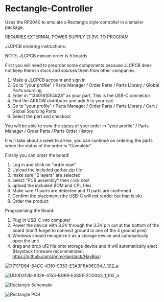 # Rectangle-Controller
Uses the RP2040 to emulate a Rectangle style controller in a smaller package.

REQUIRES EXTERNIAL POWER SUPPLY (3.3V) TO PROGRAM

  JLCPCB ordering instructions:

NOTE: JLCPCB minium order is 5 boards

First you will need to preorder some components because JLCPCB does not keep them in stock and sources them from other companies.

1) Make a JLCPCB account and sign in
2) Go to "your profile" / Parts Manager / Order Parts / Parts Library / Global Parts sourcing 
3) Enter in "12401610E4#2A" as your part, This is the USB-C connector
4) Find the ARROW distributer and add 5 to your cart
5) Go to "your profile" / Parts Manager / Order Parts / Parts Library / Cart / Global Sourcing Parts
6) Select the part and checkout

You will be able to view the status of your order in "your profile" / Parts Manager / Order Parts / Parts Order History

It will take about a week to arrive, you can continue on ordering the parts when the status of the order is "Complete"

 Finally you can order the board!

1) Log in and click on "order now"
2) Upload the included gerber.zip file
3) make sure "2 layers" are selected
4) select "PCB assembly" then click next
6) upload the included BOM and CPL files
7) Make sure 11 parts are detected and 11 parts are confirmed
8) Confirm the placement (the USB-C will not render but that is ok)
9) Order the product

  Programming the Board:

1) Plug in USB-C into computer
2) Power the device with 3.3V through the 3.3V pin out at the bottom of the board (don't forget to connect ground to one of the 4 ground pins)
3) Windows should recognize it as a storage device and automatically open the unit
4) drag and drop uf2 file onto storage device and it will automatically eject (Haystack firmware recommended: https://github.com/JonnyHaystack/HayBox)

![7711FD64-64CC-4310-9353-E3A3F6A96C94_1_102_a](https://github.com/AlC0da/Rectangle-Controller/assets/97121247/3ebb52dc-9d99-4f9a-8d05-8988f2d96248)

![DD0D312B-9328-4153-BD69-E2851F2CD043_1_102_a](https://github.com/AlC0da/Rectangle-Controller/assets/97121247/4b42d204-b904-4451-ba9c-3ef0589e62b7)

![Rectangle Schematic](https://github.com/AlC0da/Rectangle-Controller/assets/97121247/e8f9ea95-e831-4cd0-a92c-aaa7ef259994)

![Rectangle PCB](https://github.com/AlC0da/Rectangle-Controller/assets/97121247/13c4cdab-edb6-4dd9-ad49-86d03f13b97f)

